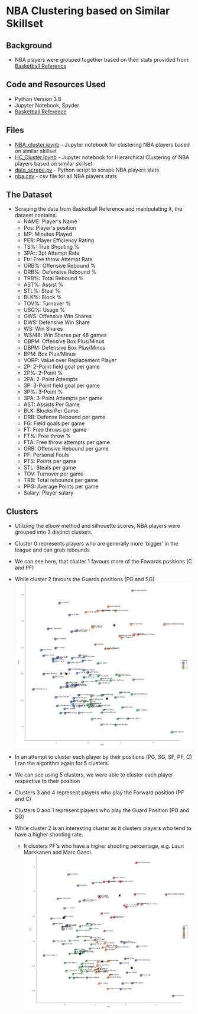# NBA Clustering based on Similar Skillset
## Background
- NBA players were grouped together based on their stats provided from: [Basketball Reference](https://www.basketball-reference.com/leagues/NBA_2020_per_game.html) 

## Code and Resources Used
- Python Version 3.8
- Jupyter Notebook, Spyder
- [Basketball Reference](https://www.basketball-reference.com/leagues/NBA_2020_per_game.html) 

## Files
- [NBA_cluster.ipynb](https://github.com/jason-huynh83/NBA-cluster/blob/master/NBA_cluster.ipynb) - Jupyter notebook for clustering NBA players based on similar skillset
- [HC_Cluster.ipynb](https://github.com/jason-huynh83/NBA-cluster/blob/master/HC_Cluster.ipynb) - Jupyter notebook for Hierarchical Clustering of NBA players based on similar skillset
- [data_scrape.py](https://github.com/jason-huynh83/NBA-cluster/blob/master/data_scrape.py) - Python script to scrape NBA players stats
- [nba.csv](https://github.com/jason-huynh83/NBA-cluster/blob/master/nba.csv) - csv file for all NBA players stats

## The Dataset 
- Scraping the data from Basketball Reference and manipulating it, the dataset contains:
	- NAME: Player's Name
	- Pos: Player's position
	- MP: Minutes Played
	- PER: Player Efficiency Rating
	- TS%: True Shooting %
	- 3PAr: 3pt Attempt Rate
	- Ftr: Free throw Attempt Rate
	- ORB%: Offensive Rebound %
	- DRB%: Defensive Rebound %
	- TRB%: Total Rebound %
	- AST%: Assist %
	- STL%: Steal %
	- BLK%: Block %
	- TOV%: Turnover %
	- USG%: Usage %
	- OWS: Offensive Win Shares
	- DWS: Defensive Win Share
	- WS: Win Shares
	- WS/48: Win Shares per 48 games
	- OBPM: Offensive Box Plus/Minus
	- DBPM: Defensive Box Plus/Minus
	- BPM: Box Plus/Minus
	- VORP: Value over Replacement Player
	- 2P: 2-Point field goal per game
	- 2P%: 2-Point %
	- 2PA: 2-Point Attempts
	- 3P: 3-Point field goal per game
	- 3P%: 3-Point % 
	- 3PA: 3-Point Attempts per game
	- AST: Assists Per Game
	- BLK: Blocks Per Game
	- DRB: Defense Rebound per game
	- FG: Field goals per game
	- FT: Free throws per game	
	- FT%: Free throw %
	- FTA: Free throw attempts per game
	- ORB: Offensive Rebound per game
	- PF: Personal Fouls
	- PTS: Points per game
	- STL: Steals per game
	- TOV: Turnover per game
	- TRB: Total rebounds per game
	- PPG: Average Points per game
	- Salary: Player salary

## Clusters
- Utilziing the elbow method and silhouette scores, NBA players were grouped into 3 distinct clusters.
- Cluster 0 represents players who are generally more 'bigger' in the league and can grab rebounds
- We can see here, that cluster 1 favours more of the Fowards positions (C and PF)
- While cluster 2 favours the Guards positions (PG and SG)
![](Images/Cluster1.PNG)

- In an attempt to cluster each player by their positions (PG, SG, SF, PF, C) I ran the algorithm again for 5 clusters.
- We can see using 5 clusters, we were able to cluster each player respective to their position
- Clusters 3 and 4 represent players who play the Forward position (PF and C)
- Clusters 0 and 1 represent players who play the Guard Position (PG and SG)
- While cluster 2 is an interesting cluster as it clusters players who tend to have a higher shooting rate.
	- It clusters PF's who have a higher shooting percentage, e.g. Lauri Markkanen and Marc Gasol.
![](Images/Cluster2.PNG)

